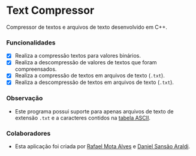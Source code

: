 # Text Compressor

Compressor de textos e arquivos de texto desenvolvido em C++.

### Funcionalidades

- [x] Realiza a compressão textos para valores binários.
- [x] Realiza a descompressão de valores de textos que foram compreensados.
- [x] Realiza a compressão de textos em arquivos de texto (`.txt`).
- [x] Realiza a descompressão de textos em arquivos de texto (`.txt`).

### Observação

- Este programa possui suporte para apenas arquivos de texto de extensão `.txt` e a caracteres contidos na [tabela ASCII](https://web.fe.up.pt/~ee96100/projecto/Tabela%20ascii.htm).

### Colaboradores

- Esta aplicação foi criada por [Rafael Mota Alves](https://github.com/RafaelMotaAlvess) e [Daniel Sansão Araldi](https://github.com/DanielAraldi).
